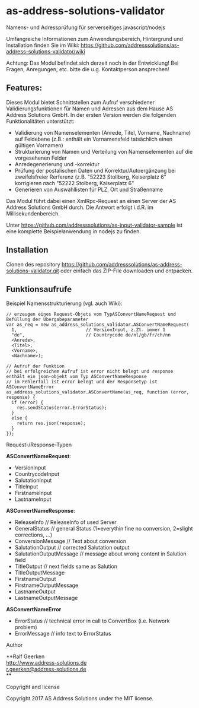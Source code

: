 # as-address-solutions-validator

Namens- und Adressprüfung für serverseitiges javascript/nodejs

Umfangreiche Informationen zum Anwendungsbereich, Hintergrund und Installation finden Sie im Wiki: https://github.com/addresssolutions/as-address-solutions-validator/wiki

Achtung: Das Modul befindet sich derzeit noch in der Entwicklung! Bei Fragen, Anregungen, etc. bitte die u.g. Kontaktperson ansprechen!

## Features:

Dieses Modul bietet Schnittstellen zum Aufruf verschiedener Validierungsfunktionen für Namen und Adressen aus dem Hause AS Address Solutions GmbH. In der ersten Version werden die folgenden Funktionalitäten unterstützt:
- Validierung von Namenselementen (Anrede, Titel, Vorname, Nachname) auf Feldebene (z.B.: enthält ein Vornamensfeld tatsächlich einen gültigen Vornamen)
- Strukturierung von Namen und Verteilung von Namenselementen auf die vorgesehenen Felder
- Anredegenerierung und -korrektur
- Prüfung der postalischen Daten und Korrektur/Autoergänzung bei zweifelsfreier Rerferenz (z.B. "52223 Stollberg, Keiserplatz 6" korrigieren nach "52222 Stolberg, Kaiserplatz 6"
- Generieren von Auswahllisten für PLZ, Ort und Straßenname

Das Modul führt dabei einen XmlRpc-Request an einen Server der AS Address Solutions GmbH durch. Die Antwort erfolgt i.d.R. im Millisekundenbereich.

Unter https://github.com/addresssolutions/as-input-validator-sample ist eine komplette Beispielanwendung in nodejs zu finden.

## Installation

Clonen des repository https://github.com/addresssolutions/as-address-solutions-validator.git oder einfach das ZIP-File downloaden und entpacken.

## Funktionsaufrufe

Beispiel Namensstrukturierung (vgl. auch Wiki):

    // erzeugen eines Request-Objets vom TypASConvertNameRequest und Befüllung der Übergabeparameter
    var as_req = new as_address_solutions_validator.ASConvertNameRequest(
      1,                          // VersionInput, z.Zt. immer 1
      "de",                       // Countrycode de/nl/gb/fr/ch/nn
      <Anrede>,
      <Titel>,
      <Vorname>,
      <Nachname>);

    // Aufruf der Funktion 
    // bei erfolgreichem Aufruf ist error nicht belegt und response enthält ein json-objekt vom Typ ASConvertNameResponse
    // im Fehlerfall ist error belegt und der Responsetyp ist ASConvertNameError
    as_address_solutions_validator.ASConvertName(as_req, function (error, response) {
      if (error) {
        res.sendStatus(error.ErrorStatus);
      }
      else {
        return res.json(response);
      }
    });
 
Request-/Response-Typen
  
**ASConvertNameRequest**:
- VersionInput
- CountrycodeInput
- SalutationInput
- TitleInput
- FirstnameInput
- LastnameInput
    
**ASConvertNameResponse**:
- ReleaseInfo              // ReleaseInfo of used Server
- GeneralStatus            // general Status (1=everythin fine no conversion, 2=slight corrections, ...)
- ConversionMessage        // Text about conversion
- SalutationOutput         // corrected Salutation output
- SalutationOutputMessage  // message about wrong content in Salution field
- TitleOutput              // next fields same as Salution
- TitleOutputMessage
- FirstnameOutput
- FirstnameOutputMessage
- LastnameOutput
- LastnameOutputMessage
    
**ASConvertNameError**
- ErrorStatus              // technical error in call to ConvertBox (i.e. Network problem)
- ErrorMessage             // info text to ErrorStatus



Author


**Ralf Geerken  
http://www.address-solutions.de  
r.geerken@address-solutions.de  
**

Copyright and license

Copyright 2017 AS Address Solutions under the MIT license.

